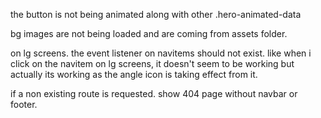 <!-- hero section -->
the button is not being animated along with other .hero-animated-data



<!-- check it later -->
bg images are not being loaded and are coming from assets folder.


<!-- other important issues -->
on lg screens. the event listener on navitems should not exist. like when i click on the navitem on lg screens, it doesn't seem to be working but actually its working as the angle icon is taking effect from it.

if a non existing route is requested. show 404 page without navbar or footer.
